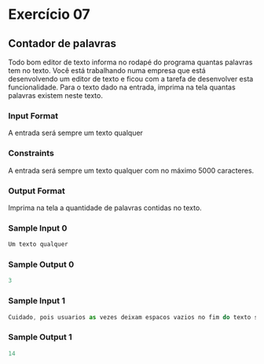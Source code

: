 # Exercício 07

## Contador de palavras

Todo bom editor de texto informa no rodapé do programa quantas palavras tem no texto. Você está trabalhando numa empresa que está desenvolvendo um editor de texto e ficou com a tarefa de desenvolver esta funcionalidade. Para o texto dado na entrada, imprima na tela quantas palavras existem neste texto.

### Input Format

A entrada será sempre um texto qualquer

### Constraints

A entrada será sempre um texto qualquer com no máximo 5000 caracteres.

### Output Format

Imprima na tela a quantidade de palavras contidas no texto.

### Sample Input 0

```javascript
Um texto qualquer
```

### Sample Output 0

```javascript
3
```

### Sample Input 1

```javascript
Cuidado, pois usuarios as vezes deixam espacos vazios no fim do texto sem querer 
```

### Sample Output 1

```javascript
14
```


